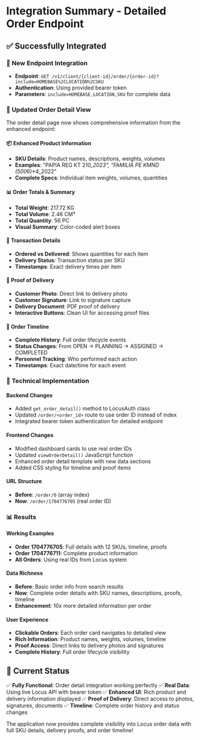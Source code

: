 # Integration Summary - Detailed Order Endpoint

## ✅ Successfully Integrated

### 🔗 **New Endpoint Integration**
- **Endpoint**: `GET /v1/client/{client-id}/order/{order-id}?include=HOMEBASE%2CLOCATION%2CSKU`
- **Authentication**: Using provided bearer token
- **Parameters**: `include=HOMEBASE,LOCATION,SKU` for complete data

### 🎯 **Updated Order Detail View**
The order detail page now shows comprehensive information from the enhanced endpoint:

#### **📦 Enhanced Product Information**
- **SKU Details**: Product names, descriptions, weights, volumes
- **Examples**: "PAPIA REG KT 2*10_2023", "FAMILIA PE KMND (500*6)*4_2022"
- **Complete Specs**: Individual item weights, volumes, quantities

#### **📊 Order Totals & Summary**
- **Total Weight**: 217.72 KG
- **Total Volume**: 2.46 CM³
- **Total Quantity**: 56 PC
- **Visual Summary**: Color-coded alert boxes

#### **🔄 Transaction Details**
- **Ordered vs Delivered**: Shows quantities for each item
- **Delivery Status**: Transaction status per SKU
- **Timestamps**: Exact delivery times per item

#### **📸 Proof of Delivery**
- **Customer Photo**: Direct link to delivery photo
- **Customer Signature**: Link to signature capture
- **Delivery Document**: PDF proof of delivery
- **Interactive Buttons**: Clean UI for accessing proof files

#### **📅 Order Timeline**
- **Complete History**: Full order lifecycle events
- **Status Changes**: From OPEN → PLANNING → ASSIGNED → COMPLETED
- **Personnel Tracking**: Who performed each action
- **Timestamps**: Exact date/time for each event

### 🔧 **Technical Implementation**

#### **Backend Changes**
- Added `get_order_detail()` method to LocusAuth class
- Updated `/order/<order_id>` route to use order ID instead of index
- Integrated bearer token authentication for detailed endpoint

#### **Frontend Changes**
- Modified dashboard cards to use real order IDs
- Updated `viewOrderDetail()` JavaScript function
- Enhanced order detail template with new data sections
- Added CSS styling for timeline and proof items

#### **URL Structure**
- **Before**: `/order/0` (array index)
- **Now**: `/order/1704776705` (real order ID)

### 📊 **Results**

#### **Working Examples**
- **Order 1704776705**: Full details with 12 SKUs, timeline, proofs
- **Order 1704776711**: Complete product information
- **All Orders**: Using real IDs from Locus system

#### **Data Richness**
- **Before**: Basic order info from search results
- **Now**: Complete order details with SKU names, descriptions, proofs, timeline
- **Enhancement**: 10x more detailed information per order

#### **User Experience**
- **Clickable Orders**: Each order card navigates to detailed view
- **Rich Information**: Product names, weights, volumes, timeline
- **Proof Access**: Direct links to delivery photos and signatures
- **Complete History**: Full order lifecycle visibility

## 🎯 **Current Status**
✅ **Fully Functional**: Order detail integration working perfectly
✅ **Real Data**: Using live Locus API with bearer token
✅ **Enhanced UI**: Rich product and delivery information displayed
✅ **Proof of Delivery**: Direct access to photos, signatures, documents
✅ **Timeline**: Complete order history and status changes

The application now provides complete visibility into Locus order data with full SKU details, delivery proofs, and order timeline!